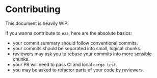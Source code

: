 # Contributing
This document is heavily WIP.

If you wanna contribute to `eza`, here are the absolute basics:
- your commit summary should follow conventional commits.
- your commits should be separated into small, logical chunks.
- reviewers may ask you to rebase your commits into more sensible chunks.
- your PR will need to pass CI and local `cargo test`.
- you may be asked to refactor parts of your code by reviewers.
